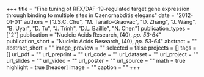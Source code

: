 +++
title = "Fine tuning of RFX/DAF-19-regulated target gene expression through binding to multiple sites in Caenorhabditis elegans"
date = "2012-01-01"
authors = ["J.S.C. Chu", "M. Tarailo-Graovac", "D. Zhang", "J. Wang", "B. Uyar", "D. Tu", "J. Trinh", "D.L. Baillie", "N. Chen"]
publication_types = ["2"]
publication = "Nucleic Acids Research, (40), _pp. 53-64_"
publication_short = "Nucleic Acids Research, (40), _pp. 53-64_"
abstract = ""
abstract_short = ""
image_preview = ""
selected = false
projects = []
tags = []
url_pdf = ""
url_preprint = ""
url_code = ""
url_dataset = ""
url_project = ""
url_slides = ""
url_video = ""
url_poster = ""
url_source = ""
math = true
highlight = true
[header]
image = ""
caption = ""
+++
